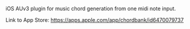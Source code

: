 iOS AUv3 plugin for music chord generation from one midi note input.

Link to App Store: https://apps.apple.com/app/chordbank/id6470079737